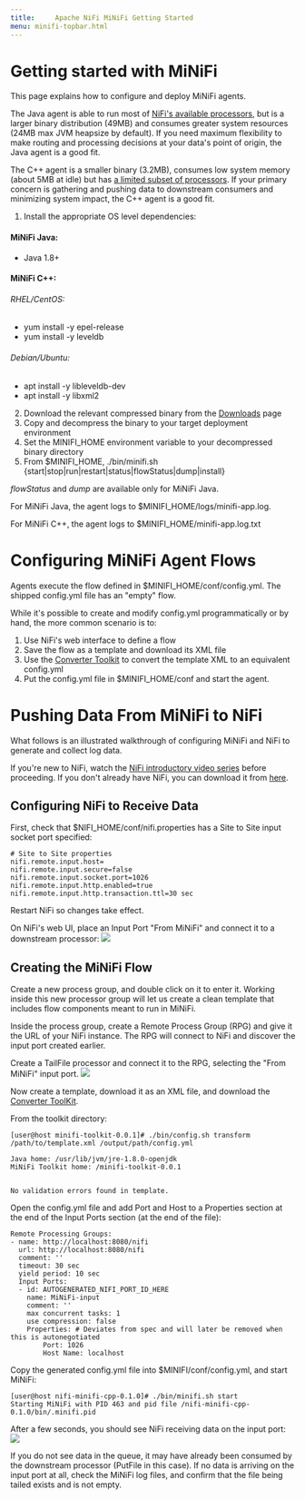 ```yaml
---
title:     Apache NiFi MiNiFi Getting Started
menu: minifi-topbar.html
---
```


# Getting started with MiNiFi

This page explains how to configure and deploy MiNiFi agents.

The Java agent is able to run most of [NiFi's available processors](http://nifi.apache.org/docs.html), but is a larger binary distribution (49MB) and consumes greater system resources (24MB max JVM heapsize by default). If you need maximum flexibility to make routing and processing decisions at your data's point of origin, the Java agent is a good fit.

The C++ agent is a smaller binary (3.2MB), consumes low system memory (about 5MB at idle) but has [a limited subset of processors](https://github.com/apache/nifi-minifi-cpp#caveats). If your primary concern is gathering and pushing data to downstream consumers and minimizing system impact, the C++ agent is a good fit.


1. Install the appropriate OS level dependencies:

  #### MiNiFi Java:

  - Java 1.8+

  #### MiNiFi C++:
   ###### RHEL/CentOS:
   - yum install -y epel-release
   - yum install -y leveldb

   ###### Debian/Ubuntu:
   - apt install -y libleveldb-dev
   - apt install -y libxml2
2. Download the relevant compressed binary from the [Downloads](download.html) page
3. Copy and decompress the binary to your target deployment environment
4. Set the MINIFI_HOME environment variable to your decompressed binary directory
5. From $MINIFI_HOME, ./bin/minifi.sh {start|stop|run|restart|status|flowStatus|dump|install}

*flowStatus* and *dump* are available only for MiNiFi Java.

For MiNiFi Java, the agent logs to $MINIFI_HOME/logs/minifi-app.log.

For MiNiFi C++, the agent logs to $MINIFI_HOME/minifi-app.log.txt

# Configuring MiNiFi Agent Flows

Agents execute the flow defined in $MINIFI_HOME/conf/config.yml. The shipped config.yml file has an "empty" flow.

While it's possible to create and modify config.yml programmatically or by hand, the more common scenario is to:
1. Use NiFi's web interface to define a flow
2. Save the flow as a template and download its XML file
3. Use the [Converter Toolkit](minifi-toolkit.html) to convert the template XML to an equivalent config.yml
4. Put the config.yml file in $MINIFI_HOME/conf and start the agent.

# Pushing Data From MiNiFi to NiFi

What follows is an illustrated walkthrough of configuring MiNiFi and NiFi to generate and collect log data.

If you're new to NiFi, watch the [NiFi introductory video series](http://nifi.apache.org/videos.html) before proceeding. If you don't already have NiFi, you can download it from [here](http://nifi.apache.org/download.html).

## Configuring NiFi to Receive Data

First, check that $NIFI_HOME/conf/nifi.properties has a Site to Site input socket port specified:
```
# Site to Site properties
nifi.remote.input.host=
nifi.remote.input.secure=false
nifi.remote.input.socket.port=1026
nifi.remote.input.http.enabled=true
nifi.remote.input.http.transaction.ttl=30 sec
```

Restart NiFi so changes take effect.

On NiFi's web UI, place an Input Port "From MiNiFi" and connect it to a downstream processor:
![](../assets/images/minifi/nifi-receive.png)

## Creating the MiNiFi Flow

Create a new process group, and double click on it to enter it. Working inside this new processor group will let us create a clean template that includes flow components meant to run in MiNiFi.

Inside the process group, create a Remote Process Group (RPG) and give it the URL of your NiFi instance. The RPG will connect to NiFi and discover the input port created earlier.

Create a TailFile processor and connect it to the RPG, selecting the "From MiNiFi" input port.
![](../assets/images/minifi/minifi-flow.png)

Now create a template, download it as an XML file, and download the [Converter ToolKit](download.html).

From the toolkit directory:
```
[user@host minifi-toolkit-0.0.1]# ./bin/config.sh transform /path/to/template.xml /output/path/config.yml

Java home: /usr/lib/jvm/jre-1.8.0-openjdk
MiNiFi Toolkit home: /minifi-toolkit-0.0.1


No validation errors found in template.
```

Open the config.yml file and add Port and Host to a Properties section at the end of the Input Ports section (at the end of the file):
```
Remote Processing Groups:
- name: http://localhost:8080/nifi
  url: http://localhost:8080/nifi
  comment: ''
  timeout: 30 sec
  yield period: 10 sec
  Input Ports:
  - id: AUTOGENERATED_NIFI_PORT_ID_HERE
    name: MiNiFi-input
    comment: ''
    max concurrent tasks: 1
    use compression: false
    Properties: # Deviates from spec and will later be removed when this is autonegotiated		
        Port: 1026		
        Host Name: localhost
```

Copy the generated config.yml file into $MINIFI/conf/config.yml, and start MiNiFi:
```
[user@host nifi-minifi-cpp-0.1.0]# ./bin/minifi.sh start
Starting MiNiFi with PID 463 and pid file /nifi-minifi-cpp-0.1.0/bin/.minifi.pid
```

After a few seconds, you should see NiFi receiving data on the input port:
![](../assets/images/minifi/nifi-received.png)

If you do not see data in the queue, it may have already been consumed by the downstream processor (PutFile in this case). If no data is arriving on the input port at all, check the MiNiFi log files, and confirm that the file being tailed exists and is not empty.
